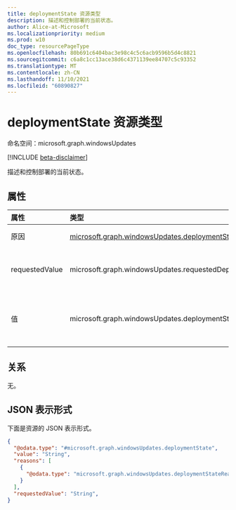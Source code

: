 ```yaml
---
title: deploymentState 资源类型
description: 描述和控制部署的当前状态。
author: Alice-at-Microsoft
ms.localizationpriority: medium
ms.prod: w10
doc_type: resourcePageType
ms.openlocfilehash: 80b691c6404bac3e98c4c5c6acb9596b5d4c8821
ms.sourcegitcommit: c6a8c1cc13ace38d6c4371139ee84707c5c93352
ms.translationtype: MT
ms.contentlocale: zh-CN
ms.lasthandoff: 11/10/2021
ms.locfileid: "60890827"
---
```

# <a name="deploymentstate-resource-type"></a>deploymentState 资源类型

命名空间：microsoft.graph.windowsUpdates

[!INCLUDE [beta-disclaimer](../../includes/beta-disclaimer.md)]

描述和控制部署的当前状态。

## <a name="properties"></a>属性
|属性|类型|描述|
|:---|:---|:---|
|原因|[microsoft.graph.windowsUpdates.deploymentStateReason](../resources/windowsupdates-deploymentstatereason.md) 集合|指定部署具有其状态值的原因。 只读。|
|requestedValue|microsoft.graph.windowsUpdates.requestedDeploymentStateValue|指定部署的请求状态。 支持 **requestedDeploymentStateValue 值的子集**。 可取值为：`none`、`paused`、`unknownFutureValue`。|
|值|microsoft.graph.windowsUpdates.deploymentStateValue|指定部署的状态。 支持 **deploymentStateValue** 值的子集。 可取值为：`scheduled`、`offering`、`paused`、`unknownFutureValue`。 只读。|

## <a name="relationships"></a>关系
无。

## <a name="json-representation"></a>JSON 表示形式
下面是资源的 JSON 表示形式。
<!-- {
  "blockType": "resource",
  "@odata.type": "microsoft.graph.windowsUpdates.deploymentState"
}
-->
``` json
{
  "@odata.type": "#microsoft.graph.windowsUpdates.deploymentState",
  "value": "String",
  "reasons": [
    {
      "@odata.type": "microsoft.graph.windowsUpdates.deploymentStateReason"
    }
  ],
  "requestedValue": "String",
}
```

